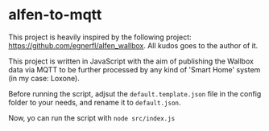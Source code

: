 # alfen-to-mqtt

This project is heavily inspired by the following project: https://github.com/egnerfl/alfen_wallbox. All kudos goes to the author of it. 

This project is written in JavaScript with the aim of publishing the Wallbox data via MQTT to be further processed by any kind of 'Smart Home' system (in my case: Loxone).

Before running the script, adjsut the `default.template.json` file in the config folder to your needs, and rename it to `default.json`.

Now, yo can run the script with `node src/index.js`
